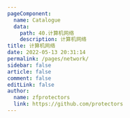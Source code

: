 ```yaml
---
pageComponent: 
  name: Catalogue
  data: 
    path: 40.计算机网络
    description: 计算机网络
title: 计算机网络
date: 2022-05-13 20:31:14
permalink: /pages/network/
sidebar: false
article: false
comment: false
editLink: false
author: 
  name: zfprotectors
  link: https://github.com/protectors
---
```

